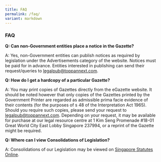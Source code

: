 ```yaml
---
title: FAQ
permalink: /faq/
variant: markdown
---
```

### **FAQ**

**Q: Can non-Government entities place a notice in the Gazette?**

A: Yes, non-Government entities can publish notices as required by legislation under the Advertisements category of the website. Notices must be paid for in advance. Entities interested in publishing can send their request/queries to [legalpub@toppannext.com](mailto:legalpub@toppannext.com).  


**Q: How do I get a hardcopy of a particular Gazette?**

A: You may print copies of Gazettes directly from the eGazette website. It should be noted however that only copies of the Gazettes printed by the Government Printer are regarded as admissible prima facie evidence of their contents (for the purposes of s 48 of the Interpretation Act 1965). Should you require such copies, please send your request to [legalpub@toppannext.com](mailto:legalpub@toppannext.com). Depending on your request, it may be available for purchase at our legal resource centre at 1 Kim Seng Promenade #18-01 Great World City East Lobby Singapore 237994, or a reprint of the Gazette might be required.  


**Q: Where can I view Consolidations of Legislation?**

A: Consolidations of our Legislation may be viewed on [Singapore Statutes Online](https://sso.agc.gov.sg).

